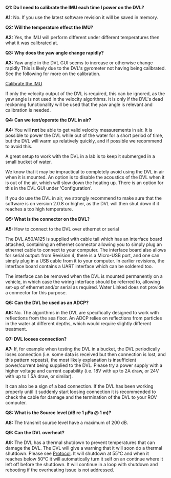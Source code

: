 **Q1: Do I need to calibrate the IMU each time I power on the DVL?**

**A1:** No. If you use the latest software revision it will be saved in memory.

**Q2: Will the temperature effect the IMU?**

**A2:** Yes, the IMU will perform different under different temperatures then what it was calibrated at.

**Q3: Why does the yaw angle change rapidly?**

**A3:** Yaw angle in the DVL GUI seems to increase or otherwise change rapidly
This is likely due to the DVL's gyrometer not having being calibrated. See the following for more on the calibration.

[Calibrate the IMU](dead-reckoning.md#starting-dead-reckoning)

If only the velocity output of the DVL is required, this can be ignored, as the yaw angle is not used in the velocity algorithms. It is only if the DVL's dead reckoning functionality will be used that the yaw angle is relevant and calibration is needed.

**Q4: Can we test/operate the DVL in air?**

**A4:** You will **not** be able to get valid velocity measurements in air. It is possible to power the DVL while out of the water for a short period of time, but the DVL will warm up relatively quickly, and if possible we recommend to avoid this.

A great setup to work with the DVL in a lab is to keep it submerged in a small bucket of water.

We know that it may be impractical to completely avoid using the DVL in air when it is mounted. An option is to disable the acoustics of the DVL when it is out of the air, which will slow down the heating up. There is an option for this in the DVL GUI under 'Configuration'.

If you do use the DVL in air, we strongly recommend to make sure that the software is on version 2.0.8 or higher, as the DVL will then shut down if it reaches a too high temperature.

**Q5: What is the connector on the DVL?**

**A5:** How to connect to the DVL over ethernet or serial

The DVL A50/A125 is supplied with cable tail which has an interface board attached, containing an ethernet connector allowing you to simply plug an ethernet cable to connect to your computer. The interface board also allows for serial output: from Revision 4, there is a Micro-USB port, and one can simply plug in a USB cable from it to your computer. In earlier revisions, the interface board contains a UART interface which can be soldered too.

The interface can be removed when the DVL is mounted permanently on a vehicle, in which case the wiring interface should be referred to, allowing set-up of ethernet and/or serial as required. Water Linked does not provide a connector for this purpose.

**Q6: Can the DVL be used as an ADCP?**

**A6:** No. The algorithms in the DVL are specifically designed to work with reflections from the sea floor. An ADCP relies on reflections from particles in the water at different depths, which would require slightly different treatment.

**Q7: DVL looses connection?**

**A7:** If, for example when testing the DVL in a bucket, the DVL periodically loses connection (i.e. some data is received but then connection is lost, and this pattern repeats), the most likely explanation is insufficient power/current being supplied to the DVL. Please try a power supply with a higher voltage and current capability (i.e. 18V with up to 2A draw, or 24V with up to 1.5A draw, or similar).

It can also be a sign of a bad connection. If the DVL has been working properly until it suddenly start loosing connection it is recommended to check the cable for damage and the termination of the DVL to your ROV computer. 

**Q8: What is the Source level (dB re 1 μPa @ 1 m)?**

**A8:** The transmit source level have a maximum of 200 dB.

**Q9: Can the DVL overheat?**

**A9:** The DVL has a thermal shutdown to prevent temperatures that can damage the DVL. The DVL will give a warning that it will soon do a thermal shutdown. Please see [Protocol](dvl-protocol.md). It will shutdown at 55℃ and when it reaches below 50℃ it will automatically turn it self on an continue where it left off before the shutdown.  It will continue in a loop with shutdown and rebooting if the overheating issue is not addressed. 